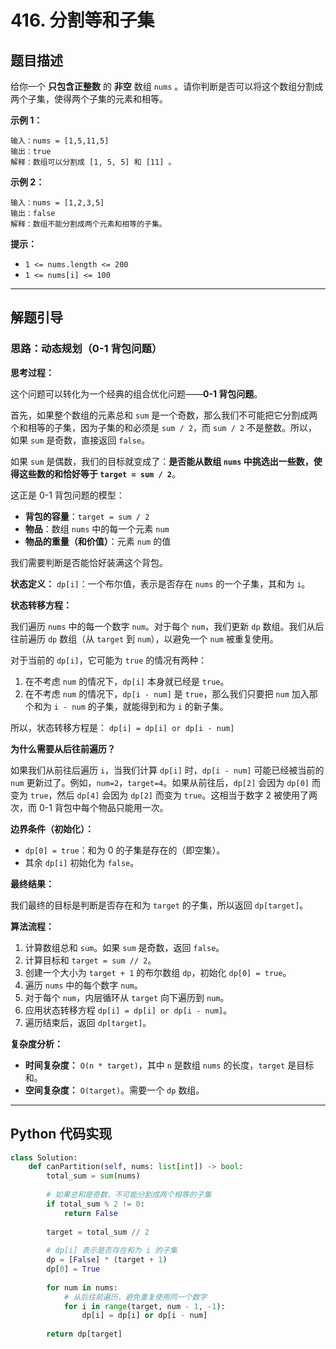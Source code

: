 # 416. 分割等和子集

## 题目描述

给你一个 **只包含正整数** 的 **非空** 数组 `nums` 。请你判断是否可以将这个数组分割成两个子集，使得两个子集的元素和相等。

**示例 1：**

```
输入：nums = [1,5,11,5]
输出：true
解释：数组可以分割成 [1, 5, 5] 和 [11] 。
```

**示例 2：**

```
输入：nums = [1,2,3,5]
输出：false
解释：数组不能分割成两个元素和相等的子集。
```

**提示：**

*   `1 <= nums.length <= 200`
*   `1 <= nums[i] <= 100`

---

## 解题引导

### 思路：动态规划（0-1 背包问题）

**思考过程：**

这个问题可以转化为一个经典的组合优化问题——**0-1 背包问题**。

首先，如果整个数组的元素总和 `sum` 是一个奇数，那么我们不可能把它分割成两个和相等的子集，因为子集的和必须是 `sum / 2`，而 `sum / 2` 不是整数。所以，如果 `sum` 是奇数，直接返回 `false`。

如果 `sum` 是偶数，我们的目标就变成了：**是否能从数组 `nums` 中挑选出一些数，使得这些数的和恰好等于 `target = sum / 2`**。

这正是 0-1 背包问题的模型：
*   **背包的容量**：`target = sum / 2`
*   **物品**：数组 `nums` 中的每一个元素 `num`
*   **物品的重量（和价值）**：元素 `num` 的值

我们需要判断是否能恰好装满这个背包。

**状态定义：**
`dp[i]`：一个布尔值，表示是否存在 `nums` 的一个子集，其和为 `i`。

**状态转移方程：**

我们遍历 `nums` 中的每一个数字 `num`。对于每个 `num`，我们更新 `dp` 数组。我们从后往前遍历 `dp` 数组（从 `target` 到 `num`），以避免一个 `num` 被重复使用。

对于当前的 `dp[i]`，它可能为 `true` 的情况有两种：
1.  在不考虑 `num` 的情况下，`dp[i]` 本身就已经是 `true`。
2.  在不考虑 `num` 的情况下，`dp[i - num]` 是 `true`，那么我们只要把 `num` 加入那个和为 `i - num` 的子集，就能得到和为 `i` 的新子集。

所以，状态转移方程是：
`dp[i] = dp[i] or dp[i - num]`

**为什么需要从后往前遍历？**

如果我们从前往后遍历 `i`，当我们计算 `dp[i]` 时，`dp[i - num]` 可能已经被当前的 `num` 更新过了。例如，`num=2`，`target=4`。如果从前往后，`dp[2]` 会因为 `dp[0]` 而变为 `true`，然后 `dp[4]` 会因为 `dp[2]` 而变为 `true`。这相当于数字 2 被使用了两次，而 0-1 背包中每个物品只能用一次。

**边界条件（初始化）：**

*   `dp[0] = true`：和为 0 的子集是存在的（即空集）。
*   其余 `dp[i]` 初始化为 `false`。

**最终结果：**

我们最终的目标是判断是否存在和为 `target` 的子集，所以返回 `dp[target]`。

**算法流程：**

1.  计算数组总和 `sum`。如果 `sum` 是奇数，返回 `false`。
2.  计算目标和 `target = sum // 2`。
3.  创建一个大小为 `target + 1` 的布尔数组 `dp`，初始化 `dp[0] = true`。
4.  遍历 `nums` 中的每个数字 `num`。
5.  对于每个 `num`，内层循环从 `target` 向下遍历到 `num`。
6.  应用状态转移方程 `dp[i] = dp[i] or dp[i - num]`。
7.  遍历结束后，返回 `dp[target]`。

**复杂度分析：**

*   **时间复杂度：** `O(n * target)`，其中 `n` 是数组 `nums` 的长度，`target` 是目标和。
*   **空间复杂度：** `O(target)`。需要一个 `dp` 数组。

---

## Python 代码实现

```python
class Solution:
    def canPartition(self, nums: list[int]) -> bool:
        total_sum = sum(nums)
        
        # 如果总和是奇数，不可能分割成两个相等的子集
        if total_sum % 2 != 0:
            return False
            
        target = total_sum // 2
        
        # dp[i] 表示是否存在和为 i 的子集
        dp = [False] * (target + 1)
        dp[0] = True
        
        for num in nums:
            # 从后往前遍历，避免重复使用同一个数字
            for i in range(target, num - 1, -1):
                dp[i] = dp[i] or dp[i - num]
                
        return dp[target]

```